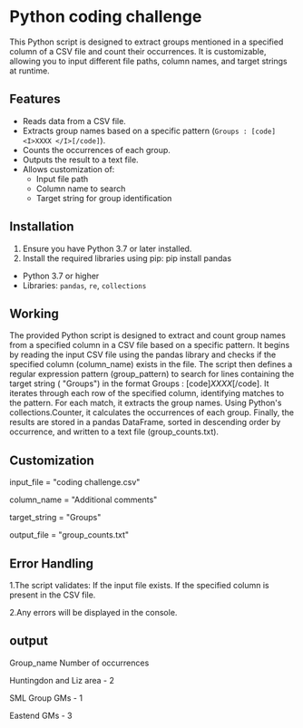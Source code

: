 
# Python coding challenge 

This Python script is designed to extract groups mentioned in a specified column of a CSV file and count their occurrences. It is customizable, allowing you to input different file paths, column names, and target strings at runtime.






## Features


- Reads data from a CSV file.
- Extracts group names based on a specific pattern (`Groups : [code]<I>XXXX </I>[/code]`).
- Counts the occurrences of each group.
- Outputs the result to a text file.
- Allows customization of:
  - Input file path
  - Column name to search
  - Target string for group identification




## Installation

1. Ensure you have Python 3.7 or later installed.
2. Install the required libraries using pip:
   pip install pandas
- Python 3.7 or higher
- Libraries: `pandas`, `re`, `collections`


## Working

The provided Python script is designed to extract and count group names from a specified column in a CSV file based on a specific pattern. It begins by reading the input CSV file using the pandas library and checks if the specified column (column_name) exists in the file. The script then defines a regular expression pattern (group_pattern) to search for lines containing the target string ( "Groups") in the format Groups : [code]<I>XXXX</I>[/code]. It iterates through each row of the specified column, identifying matches to the pattern. For each match, it extracts the group names. Using Python's collections.Counter, it calculates the occurrences of each group. Finally, the results are stored in a pandas DataFrame, sorted in descending order by occurrence, and written to a text file (group_counts.txt).

## Customization
input_file = "coding challenge.csv"

column_name = "Additional comments"

target_string = "Groups"

output_file = "group_counts.txt"

## Error Handling



1.The script validates:
If the input file exists.
If the specified column is present in the CSV file.

2.Any errors will be displayed in the console.

## output

Group_name                                 Number of occurrences

Huntingdon and Liz area  -                     2
                  
SML Group GMs            -                     1 
                    
Eastend GMs              -                     3


